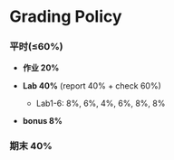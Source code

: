 # Grading Policy

### 平时($\leq$60%)

- **作业 20%**

- **Lab 40%** (report 40% + check 60%)

  - Lab1-6: 8%, 6%, 4%, 6%, 8%, 8%

- **bonus 8%**
### 期末 40%
